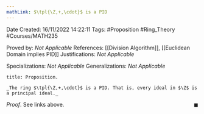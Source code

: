 ```yaml
---
mathLink: $\tpl{\Z,+,\cdot}$ is a PID
---
```


<div class="topSpace"></div>

Date Created: 16/11/2022 14:22:11
Tags: #Proposition #Ring_Theory #Courses/MATH235

Proved by: _Not Applicable_
References: [[Division Algorithm]], [[Euclidean Domain implies PID]]
Justifications: _Not Applicable_

Specializations: _Not Applicable_
Generalizations: _Not Applicable_

``` ad-Proposition
title: Proposition.

_The ring $\tpl{\Z,+,\cdot}$ is a PID. That is, every ideal in $\Z$ is a principal ideal._

```

_Proof_. See links above.<span style="float:right;">$\blacksquare$</span>
